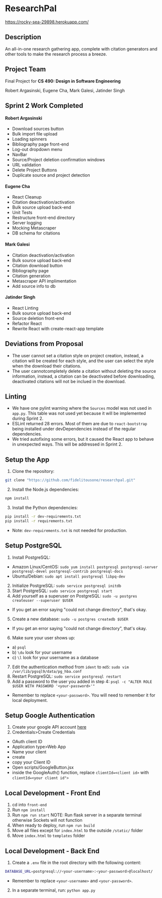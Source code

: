 # ResearchPal
https://rocky-sea-29898.herokuapp.com/

## Description
An all-in-one research gathering app, complete with citation generators and other tools to make the research process a breeze. 

## Project Team
Final Project for **CS 490: Design in Software Engineering**

Robert Argasinski, Eugene Cha, Mark Galesi, Jatinder Singh

## Sprint 2 Work Completed
#### Robert Argasinski
* Download sources button
* Bulk import file upload
* Loading spinners
* Bibliography page front-end
* Log-out dropdown menu
* NavBar
* Source/Project deletion confirmation windows
* URL validation
* Delete Project Buttons
* Duplicate source and project detection
#### Eugene Cha
* React Cleanup
* Citation deactivation/activation
* Bulk source upload back-end
* Unit Tests
* Restructure front-end directory
* Server logging
* Mocking Metascraper
* DB schema for citations
#### Mark Galesi
* Citation deactivation/activation
* Bulk source upload back-end
* Citation download button
* Bibliography page
* Citation generation
* Metascraper API implimentation
* Add source info to db
#### Jatinder Singh
* React Linting
* Bulk source upload back-end
* Source deletion front-end
* Refactor React
* Rewrite React with create-react-app template

## Deviations from Proposal
* The user cannot set a citation style on project creation, instead, a citation will be created for each style, and the user can select the style when the download their citations.
* The user cannotcompletely delete a citation without deleting the source information, instead, a citation can be deactivated before downloading, deactivated citations will not be inclued in the download.

## Linting
- We have one pylint warning where the `Sources` model was not used in `app.py`. This table was not used yet because it will be implemented during Sprint 2.
- ESLint returned 28 errors. Most of them are due to `react-bootstrap` being installed under devDependencies instead of the regular dependencies.
- We tried autofixing some errors, but it caused the React app to behave in unexpected ways. This will be addressed in Sprint 2.

## Setup the App
1. Clone the repository:
```bash
git clone "https://github.com/fidelitousone/researchpal.git"
```
2. Install the Node.js dependencies:
```bash
npm install
```
3. Install the Python dependencies:
```bash
pip install -r dev-requirements.txt
pip install -r requirements.txt
```
- Note: `dev-requirements.txt` is not needed for production.

## Setup PostgreSQL
1. Install PostgreSQL:
- Amazon Linux/CentOS: `sudo yum install postgresql postgresql-server postgresql-devel postgresql-contrib postgresql-docs`
- Ubuntu/Debian: `sudo apt install postgresql libpq-dev`
2. Initialize PostgreSQL: `sudo service postgresql initdb`
3. Start PostgreSQL: `sudo service postgresql start`
4. Add yourself as a superuser on PostgreSQL: `sudo -u postgres createuser --superuser $USER`
- If you get an error saying "could not change directory", that's okay.
5. Create a new database: `sudo -u postgres createdb $USER`
- If you get an error saying "could not change directory", that's okay.  
6. Make sure your user shows up:
- a) `psql`
- b) `\du` look for your username
- c) `\l` look for your username as a database
7. Edit the authentication method from `ident` to `md5`: `sudo vim /var/lib/pgsql9/data/pg_hba.conf`
8. Restart PostgreSQL: `sudo service postgresql restart`
9. Add a password to the user you added in step 4: `psql -c "ALTER ROLE $USER WITH PASSWORD '<your-password>'"`
- Remember to replace `<your-password>`. You will need to remember it for local deployment.


## Setup Google Authentication
1. Create your google API account [here](https://console.developers.google.com/apis/dashboard)
2. Credentials>Create Credentials
- OAuth client ID
- Application type>Web App
- Name your client
- create
- copy your Client ID
- Open scripts/GoogleButton.jsx
- inside the GoogleAuth() function, replace `clientId=<client id>` with `clientId=<your client id">`

## Local Development - Front End
1. cd into `front-end`
2. Run `npm install`
3. Run `npm run start` NOTE: Run flask server in a separate terminal otherwise Sockets will not function
4. When ready to deploy, run `npm run build`
5. Move all files except for `index.html` to the outside `/static/` folder
6. Move `index.html` to `templates` folder

## Local Development - Back End
1. Create a `.env` file in the root directory with the following content:
```sh
DATABASE_URL=postgresql://<your-username>:<your-password>@localhost/
```
- Remember to replace `<your-username>` and `<your-password>`.
2. In a separate terminal, run: `python app.py`
